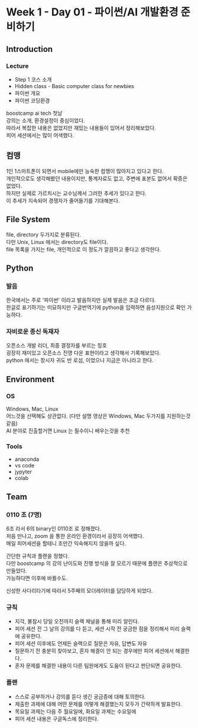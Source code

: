 # Week 1 - Day 01 - 파이썬/AI 개발환경 준비하기

## Introduction

### Lecture

- Step 1 코스 소개
- Hidden class - Basic computer class for newbies
- 파이썬 개요
- 파이썬 코딩환경

boostcamp ai tech 첫날  
강의는 소개, 환경설정이 중심이었다.  
따라서 복잡한 내용은 없었지만 재밌는 내용들이 있어서 정리해보았다.  
피어 세션에서는 많이 어색했다.

## 컴맹

1인 1스마트폰이 되면서 mobile에만 능숙한 컴맹이 많아지고 있다고 한다.  
개인적으로도 생각해봤던 내용이지만, 통계자료도 없고, 주변에 표본도 없어서 확증은 없었다.  
하지만 실제로 가르치시는 교수님께서 그러한 추세가 있다고 한다.  
이 추세가 지속되어 경쟁자가 줄어들기를 기대해본다.

## File System

file, directory 두가지로 분류된다.  
다만 Unix, Linux 에서는 directory도 file이다.  
file 목록을 가지는 file, 개인적으로 이 정도가 깔끔하고 좋다고 생각한다.

## Python

### 발음

한국에서는 주로 '파이썬' 이라고 발음하지만 실제 발음은 조금 다르다.  
한글로 표기하기는 미묘하지만 구글번역기에 python을 입력하면 음성지원으로 확인 가능하다.

### 자비로운 종신 독재자

오픈소스 개발 리더, 최종 결정자를 부르는 칭호  
굉장히 재미있고 오픈소스 진영 다운 표현이라고 생각해서 기록해보았다.  
python 에서는 창시자 귀도 반 로섬, 이었으나 지금은 아니라고 한다.

## Environment

### OS

Windows, Mac, Linux  
어느것을 선택해도 상관없다. (다만 설명 영상은 Windows, Mac 두가지를 지원하는것 같음)  
AI 분야로 진출할거면 Linux 는 필수이니 배우는것을 추천

### Tools

- anaconda
- vs code
- jypyter
- colab

## Team

### 0110 조 (7명)

6조 라서 6의 binary인 0110조 로 정해졌다.  
처음 만나고, zoom 을 통한 온라인 환경이라서 굉장히 어색했다.  
매일 피어세션을 할테니 조만간 익숙해지지 않을까 싶다.

간단한 규칙과 플랜을 정했다.  
다만 boostcamp 의 강의 난이도와 진행 방식을 잘 모르기 때문에 플랜은 추상적으로 만들었다.  
가능하다면 이후에 바뀔수도.

신성한 사다리타기에 따라서 5주째의 모더레이터를 담당하게 되었다.

### 규칙

- 지각, 불참시 당일 오전까지 슬랙 채널을 통해 미리 알린다.
- 피어 세션 전 그 날의 강의를 다 듣고, 세션 시작 전 궁금한 점을 정리해서 미리 슬랙에 공유한다.
- 피어 세션 이후에도 언제든 슬랙으로 질문은 자유, 답변도 자유
- 질문하기 전 충분히 찾아보고, 혼자 해결이 안 되는 경우에만 피어 세션에서 해결한다.
- 혼자 문제를 해결한 내용이 다른 팀원에게도 도움이 된다고 판단되면 공유한다.

### 플랜

- 스스로 공부하거나 강의를 듣다 생긴 궁금증에 대해 토의한다.
- 제출한 과제에 대해 어떤 문제를 어떻게 해결했는지 모두가 간략하게 발표한다.
- 목요일 과제는 다음 주 월요일에, 화요일 과제는 수요일에
- 피어 세션 내용은 구글독스에 정리한다.
